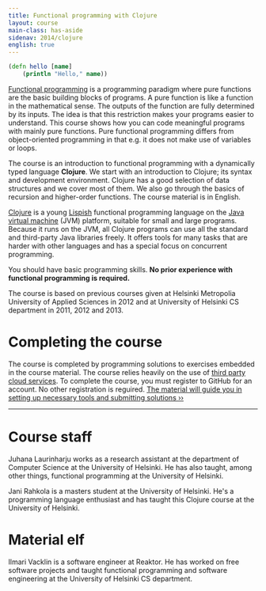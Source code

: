 ```yaml
---
title: Functional programming with Clojure
layout: course
main-class: has-aside
sidenav: 2014/clojure
english: true
---
```

```clojure
(defn hello [name]
	(println "Hello," name))
```

[Functional programming](http://en.wikipedia.org/wiki/Functional_programming) is a programming paradigm where pure functions are the basic building blocks of programs. A pure function is like a function in the mathematical sense. The outputs of the function are fully determined by its inputs. The idea is that this restriction makes your programs easier to understand. This course shows how you can code meaningful programs with mainly pure functions. Pure functional programming differs from object-oriented programming in that e.g. it does not make use of variables or loops.

The course is an introduction to functional programming with a dynamically typed language **Clojure**. We start with an introduction to Clojure; its syntax and development environment. Clojure has a good selection of data structures and we cover most of them. We also go through the basics of recursion and higher-order functions. The course material is in English.

[Clojure](http://clojure.org/) is a young [Lispish](http://en.wikipedia.org/wiki/Lisp_%28programming_language%29) functional programming language on the [Java virtual machine](http://en.wikipedia.org/wiki/Java_virtual_machine) (JVM) platform, suitable for small and large programs. Because it runs on the JVM, all Clojure programs can use all the standard and third-party Java libraries freely. It offers tools for many tasks that are harder with other languages and has a special focus on concurrent programming.

You should have basic programming skills. **No prior experience with functional programming is required.**

The course is based on previous courses given at Helsinki Metropolia University of Applied Sciences in 2012 and at University of Helsinki CS department in 2011, 2012 and 2013.

# Completing the course

The course is completed by programming solutions to exercises embedded in the course material. The course relies heavily on the use of [third party cloud services](behind-the-scenes.html). To complete the course, you must register to GitHub for an account. No other registration is reguired. [The material will guide you in setting up necessary tools and submitting solutions ››](http://iloveponies.github.io/120-hour-epic-sax-marathon/index.html)

- - -

# Course staff

Juhana Laurinharju works as a research assistant at the department of Computer Science at the University of Helsinki. He has also taught, among other things, functional programming at the University of Helsinki. 

Jani Rahkola is a masters student at the University of Helsinki. He's a programming language enthusiast and has taught this Clojure course at the University of Helsinki.

# Material elf

Ilmari Vacklin is a software engineer at Reaktor. He has worked on free software projects and taught functional programming and software engineering at the University of Helsinki CS department.